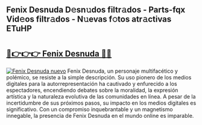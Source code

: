 ## Fenix Desnuda D𝚎sn𝚞dos filtr𝚊dos - Parts-fqx Vid𝚎os filtr𝚊dos - N𝚞evas f𝚘tos atr𝚊ctivas ETuHP

# <h2><a href="http://mb041m0.tromn.icu/?c=Fenix+Desnuda">🔗👉👉👉 Fenix Desnuda 🔗🔗</a></h2>

[![Fenix Desnuda nuevo](https://i.imgur.com/pEAQMta.gif)](http://mb041m0.tromn.icu/?c=Fenix+Desnuda)
Fenix Desnuda, un personaje multifacético y polémico, se resiste a la simple descripción. Su uso pionero de los medios digitales para la autorrepresentación ha cautivado y enfurecido a los espectadores, encendiendo debates sobre la moralidad, la expresión artística y la naturaleza evolutiva de las comunidades en línea. A pesar de la incertidumbre de sus próximos pasos, su impacto en los medios digitales es significativo. Con un compromiso inquebrantable y un magnetismo innegable, la presencia de Fenix Desnuda en el mundo online es imparable.
